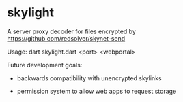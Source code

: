 # skylight
A server proxy decoder for files encrypted by https://github.com/redsolver/skynet-send

Usage:  dart skylight.dart \<port> \<webportal>
  
Future development goals:

* backwards compatibility with unencrypted skylinks

* permission system to allow web apps to request storage
